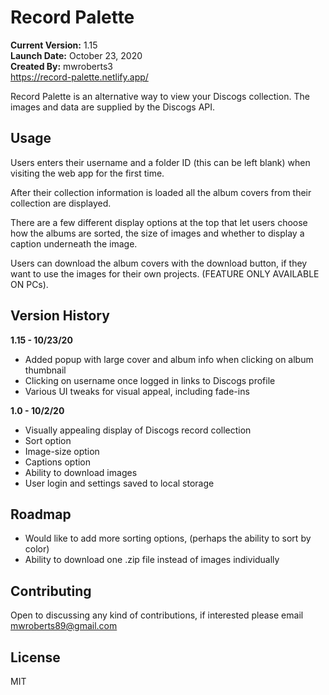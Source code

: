 # Record Palette

**Current Version:** 1.15
<br>
**Launch Date:** October 23, 2020
<br>
**Created By:** mwroberts3
<br>
https://record-palette.netlify.app/

Record Palette is an alternative way to view your Discogs collection. The images and data are supplied by the Discogs API.

## Usage

Users enters their username and a folder ID (this can be left blank) when visiting the web app for the first time.

After their collection information is loaded all the album covers from their collection are displayed.

There are a few different display options at the top that let users choose how the albums are sorted, the size of images and whether to display a caption underneath the image.

Users can download the album covers with the download button, if they want to use the images for their own projects. (FEATURE ONLY AVAILABLE ON PCs).

## Version History

**1.15 - 10/23/20**
<br>

- Added popup with large cover and album info when clicking on album thumbnail
- Clicking on username once logged in links to Discogs profile
- Various UI tweaks for visual appeal, including fade-ins

**1.0 - 10/2/20**
<br>

- Visually appealing display of Discogs record collection
- Sort option
- Image-size option
- Captions option
- Ability to download images
- User login and settings saved to local storage

## Roadmap

- Would like to add more sorting options, (perhaps the ability to sort by color)
- Ability to download one .zip file instead of images individually

## Contributing

Open to discussing any kind of contributions, if interested please email mwroberts89@gmail.com

## License

MIT
